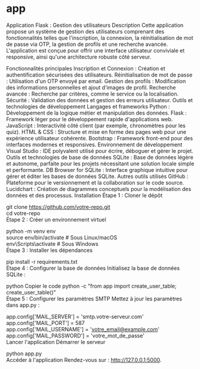 # app
Application Flask : Gestion des utilisateurs
Description
Cette application propose un système de gestion des utilisateurs comprenant des fonctionnalités telles que l'inscription, la connexion, la réinitialisation de mot de passe via OTP, la gestion de profils et une recherche avancée. L'application est conçue pour offrir une interface utilisateur conviviale et responsive, ainsi qu'une architecture robuste côté serveur.

Fonctionnalités principales
Inscription et Connexion : Création et authentification sécurisées des utilisateurs.
Réinitialisation de mot de passe : Utilisation d'un OTP envoyé par email.
Gestion des profils : Modification des informations personnelles et ajout d'images de profil.
Recherche avancée : Recherche par critères, comme le service ou la localisation.
Sécurité : Validation des données et gestion des erreurs utilisateur.
Outils et technologies de développement
Langages et frameworks
Python : Développement de la logique métier et manipulation des données.
Flask : Framework léger pour le développement rapide d'applications web.
JavaScript : Interactivité côté client (par exemple, chronomètres pour les quiz).
HTML & CSS : Structure et mise en forme des pages web pour une expérience utilisateur cohérente.
Bootstrap : Framework front-end pour des interfaces modernes et responsives.
Environnement de développement
Visual Studio : IDE polyvalent utilisé pour écrire, déboguer et gérer le projet.
Outils et technologies de base de données
SQLite : Base de données légère et autonome, parfaite pour les projets nécessitant une solution locale simple et performante.
DB Browser for SQLite : Interface graphique intuitive pour gérer et éditer les bases de données SQLite.
Autres outils utilisés
GitHub : Plateforme pour le versionnement et la collaboration sur le code source.
Lucidchart : Création de diagrammes conceptuels pour la modélisation des données et des processus.
Installation
Étape 1 : Cloner le dépôt

git clone https://github.com/votre-repo.git  
cd votre-repo  
Étape 2 : Créer un environnement virtuel

python -m venv env  
source env/bin/activate   # Sous Linux/macOS  
env\Scripts\activate      # Sous Windows  
Étape 3 : Installer les dépendances

pip install -r requirements.txt  
Étape 4 : Configurer la base de données
Initialisez la base de données SQLite :

python
Copier le code
python -c "from app import create_user_table; create_user_table()"  
Étape 5 : Configurer les paramètres SMTP
Mettez à jour les paramètres dans app.py :


app.config['MAIL_SERVER'] = 'smtp.votre-serveur.com'  
app.config['MAIL_PORT'] = 587  
app.config['MAIL_USERNAME'] = 'votre_email@example.com'  
app.config['MAIL_PASSWORD'] = 'votre_mot_de_passe'  
Lancer l'application
Démarrer le serveur

python app.py  
Accéder à l'application
Rendez-vous sur : http://127.0.0.1:5000.
